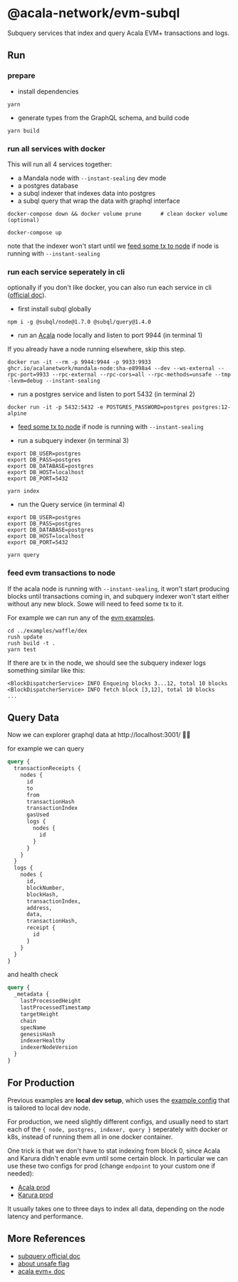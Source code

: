 # @acala-network/evm-subql
Subquery services that index and query Acala EVM+ transactions and logs.

## Run
### prepare
- install dependencies
```
yarn
```

- generate types from the GraphQL schema, and build code
```
yarn build
```

### run all services with docker
This will run all 4 services together:
- a Mandala node with `--instant-sealing` dev mode
- a postgres database
- a subql indexer that indexes data into postgres
- a subql query that wrap the data with graphql interface

```
docker-compose down && docker volume prune      # clean docker volume (optional)

docker-compose up
```

note that the indexer won't start until we [feed some tx to node](#feed-evm-transactions-to-node) if node is running with `--instant-sealing`

### run each service seperately in cli
optionally if you don't like docker, you can also run each service in cli ([official doc](https://academy.subquery.network/run_publish/run.html#running-an-indexer-subql-node)).
- first install subql globally
```
npm i -g @subql/node@1.7.0 @subql/query@1.4.0
```

- run an [Acala](https://github.com/AcalaNetwork/Acala) node locally and listen to port 9944 (in terminal 1)

If you already have a node running elsewhere, skip this step.
```
docker run -it --rm -p 9944:9944 -p 9933:9933 ghcr.io/acalanetwork/mandala-node:sha-e8998a4 --dev --ws-external --rpc-port=9933 --rpc-external --rpc-cors=all --rpc-methods=unsafe --tmp -levm=debug --instant-sealing
```

- run a postgres service and listen to port 5432 (in terminal 2)
```
docker run -it -p 5432:5432 -e POSTGRES_PASSWORD=postgres postgres:12-alpine
```

- [feed some tx to node](#feed-evm-transactions-to-node) if node is running with `--instant-sealing`

- run a subquery indexer (in terminal 3)
```
export DB_USER=postgres
export DB_PASS=postgres
export DB_DATABASE=postgres
export DB_HOST=localhost
export DB_PORT=5432

yarn index
```

- run the Query service (in terminal 4)
```
export DB_USER=postgres
export DB_PASS=postgres
export DB_DATABASE=postgres
export DB_HOST=localhost
export DB_PORT=5432

yarn query
```

### feed evm transactions to node
If the acala node is running with `--instant-sealing`, it won't start producing blocks until transactions coming in, and subquery indexer won't start either without any new block. Sowe will need to feed some tx to it. 

For example we can run any of the [evm examples](https://github.com/AcalaNetwork/bodhi.js/tree/master/examples).
```
cd ../examples/waffle/dex
rush update
rush build -t .
yarn test
```

If there are tx in the node, we should see the subquery indexer logs something similar like this:
```
<BlockDispatcherService> INFO Enqueing blocks 3...12, total 10 blocks
<BlockDispatcherService> INFO fetch block [3,12], total 10 blocks
...
```

## Query Data
Now we can explorer graphql data at http://localhost:3001/ 🎉🎉

for example we can query
```graphql
query {
  transactionReceipts {
    nodes {
      id
      to
      from
      transactionHash
      transactionIndex
      gasUsed
      logs {
        nodes {
          id
        }
      }
    }
  }
  logs {
    nodes {
      id,
      blockNumber,
      blockHash,
      transactionIndex,
      address,
      data,
      transactionHash,
      receipt {
        id
      }
    }
  }
}
```

and health check
```graphql
query {
  _metadata {
    lastProcessedHeight
    lastProcessedTimestamp
    targetHeight
    chain
    specName
    genesisHash
    indexerHealthy
    indexerNodeVersion
  }
}
```
## For Production
Previous examples are **local dev setup**, which uses the [example config](./project.yaml) that is tailored to local dev node. 

For production, we need slightly different configs, and usually need to start each of the `{ node, postgres, indexer, query }` seperately with docker or k8s, instead of running them all in one docker container.

One trick is that we don't have to stat indexing from block 0, since Acala and Karura didn't enable evm until some certain block. In particular we can use these two configs for prod (change `endpoint` to your custom one if needed):
- [Acala prod](./project-acala-840000.yaml)
- [Karura prod](./project-karura-1780000.yaml)

It usually takes one to three days to index all data, depending on the node latency and performance.

## More References
- [subquery official doc](https://doc.subquery.network/quickstart/helloworld-localhost.html)
- [about unsafe flag](https://academy.subquery.network/run_publish/references.html#unsafe)
- [acala evm+ doc](https://evmdocs.acala.network/network/network-setup/local-development-network)

